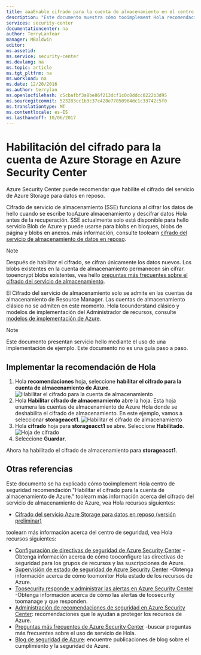 ```yaml
---
title: aaaEnable cifrado para la cuenta de almacenamiento en el centro de seguridad de Azure | Documentos de Microsoft
description: "Este documento muestra cómo tooimplement Hola recomendaciones de Azure Security Center ** habilitar el cifrado para Azure almacenamiento cuenta **."
services: security-center
documentationcenter: na
author: TerryLanfear
manager: MBaldwin
editor: 
ms.assetid: 
ms.service: security-center
ms.devlang: na
ms.topic: article
ms.tgt_pltfrm: na
ms.workload: na
ms.date: 12/20/2016
ms.author: terrylan
ms.openlocfilehash: c5cbafbf3a8be86f213dcf1c0c0ddcc0222b3d95
ms.sourcegitcommit: 523283cc1b3c37c428e77850964dc1c33742c5f0
ms.translationtype: MT
ms.contentlocale: es-ES
ms.lasthandoff: 10/06/2017
---
```

# <a name="enable-encryption-for-azure-storage-account-in-azure-security-center"></a>Habilitación del cifrado para la cuenta de Azure Storage en Azure Security Center
Azure Security Center puede recomendar que habilite el cifrado del servicio de Azure Storage para datos en reposo.

Cifrado de servicio de almacenamiento (SSE) funciona al cifrar los datos de hello cuando se escribe tooAzure almacenamiento y descifrar datos Hola antes de la recuperación.  SSE actualmente solo está disponible para hello servicio Blob de Azure y puede usarse para blobs en bloques, blobs de página y blobs en anexos.  más información, consulte toolearn [cifrado del servicio de almacenamiento de datos en reposo](../storage/common/storage-service-encryption.md).


> [!Note]
> Después de habilitar el cifrado, se cifran únicamente los datos nuevos. Los blobs existentes en la cuenta de almacenamiento permanecen sin cifrar. tooencrypt blobs existentes, vea hello [preguntas más frecuentes sobre el cifrado del servicio de almacenamiento](../storage/common/storage-service-encryption.md#frequently-asked-questions-about-storage-service-encryption-for-data-at-rest).
>
>

El Cifrado del servicio de almacenamiento solo se admite en las cuentas de almacenamiento de Resource Manager. Las cuentas de almacenamiento clásico no se admiten en este momento. Hola toounderstand clásico y modelos de implementación del Administrador de recursos, consulte [modelos de implementación de Azure](../azure-classic-rm.md).

> [!NOTE]
> Este documento presentan servicio hello mediante el uso de una implementación de ejemplo.  Este documento no es una guía paso a paso.
>
>

## <a name="implement-hello-recommendation"></a>Implementar la recomendación de Hola
1. Hola **recomendaciones** hoja, seleccione **habilitar el cifrado para la cuenta de almacenamiento de Azure**.
   ![Habilitar el cifrado para la cuenta de almacenamiento][1]
2. Hola **Habilitar cifrado de almacenamiento** abre la hoja. Esta hoja enumera las cuentas de almacenamiento de Azure Hola donde se deshabilita el cifrado de almacenamiento. En este ejemplo, vamos a seleccionar **storageacct1**.
   ![Habilitar el cifrado de almacenamiento][2]
3. Hola **cifrado** hoja para **storageacct1** se abre. Seleccione **Habilitado**.
   ![Hoja de cifrado][3]
4. Seleccione **Guardar**.

Ahora ha habilitado el cifrado de almacenamiento para **storageacct1**.


## <a name="see-also"></a>Otras referencias
Este documento se ha explicado cómo tooimplement Hola centro de seguridad recomendación "Habilitar el cifrado para la cuenta de almacenamiento de Azure." toolearn más información acerca del cifrado del servicio de almacenamiento de Azure, vea Hola recursos siguientes:

* [Cifrado del servicio Azure Storage para datos en reposo (versión preliminar)](../storage/common/storage-service-encryption.md)

toolearn más información acerca del centro de seguridad, vea Hola recursos siguientes:

* [Configuración de directivas de seguridad de Azure Security Center](security-center-policies.md) -Obtenga información acerca de cómo tooconfigure las directivas de seguridad para los grupos de recursos y las suscripciones de Azure.
* [Supervisión de estado de seguridad de Azure Security Center](security-center-monitoring.md) -Obtenga información acerca de cómo toomonitor Hola estado de los recursos de Azure.
* [Toosecurity responde y administrar las alertas en Azure Security Center](security-center-managing-and-responding-alerts.md) -Obtenga información acerca de cómo las alertas de toosecurity toomanage y que responden.
* [Administración de recomendaciones de seguridad en Azure Security Center](security-center-recommendations.md): recomendaciones que le ayudan a proteger los recursos de Azure.
* [Preguntas más frecuentes de Azure Security Center](security-center-faq.md) -buscar preguntas más frecuentes sobre el uso de servicio de Hola.
* [Blog de seguridad de Azure](http://blogs.msdn.com/b/azuresecurity/): encuentre publicaciones de blog sobre el cumplimiento y la seguridad de Azure.

<!--Image references-->
[1]: ./media/security-center-enable-encryption-for-storage-account/enable-encryption-for-storage-account.png
[2]: ./media/security-center-enable-encryption-for-storage-account/enable-storage-encryption.png
[3]: ./media/security-center-enable-encryption-for-storage-account/encryption-blade.png
